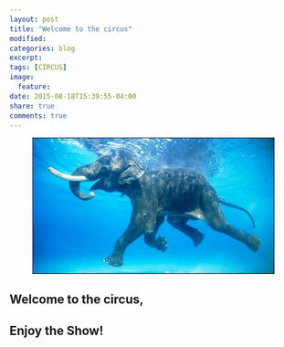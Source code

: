 ```yaml
---
layout: post
title: "Welcome to the circus"
modified:
categories: blog
excerpt:
tags: [CIRCUS]
image:
  feature:
date: 2015-08-18T15:39:55-04:00
share: true
comments: true
---
```


<figure class="center">
	<a href="/images/20150818-elephant.jpg">
  	<img src="/images/20150818-elephant.jpg" alt="image">
	</a>
</figure>

## <a class="center">Welcome to the circus,</a>

## <div class="center">Enjoy the Show!</div>



